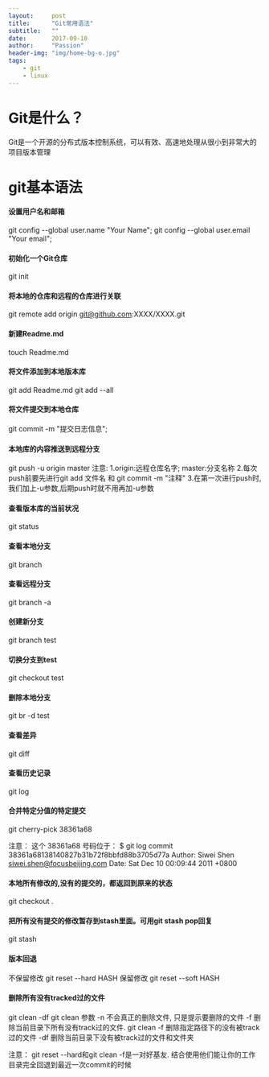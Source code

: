 ```yaml
---
layout:     post
title:      "Git常用语法"
subtitle:   ""
date:       2017-09-10
author:     "Passion"
header-img: "img/home-bg-o.jpg"
tags:
    - git
    - linux
---
```


# Git是什么？
Git是一个开源的分布式版本控制系统，可以有效、高速地处理从很小到非常大的项目版本管理


# git基本语法

#### 设置用户名和邮箱
git config --global user.name "Your Name";
git config --global user.email "Your email";

#### 初始化一个Git仓库
git init

#### 将本地的仓库和远程的仓库进行关联
git remote add origin git@github.com:XXXX/XXXX.git

#### 新建Readme.md
touch Readme.md

#### 将文件添加到本地版本库
git add Readme.md
git add --all

#### 将文件提交到本地仓库
git commit -m "提交日志信息";

#### 本地库的内容推送到远程分支
git push -u origin master
注意:
1.origin:远程仓库名字;  master:分支名称
2.每次push前要先进行git add 文件名 和  git commit -m "注释"
3.在第一次进行push时,我们加上-u参数,后期push时就不用再加-u参数

#### 查看版本库的当前状况
git status

#### 查看本地分支
git branch

#### 查看远程分支
git branch -a

#### 创建新分支
git branch test

#### 切换分支到test
git checkout test

#### 删除本地分支
git br -d test 

#### 查看差异
git diff

#### 查看历史记录
git log

#### 合并特定分值的特定提交
git cherry-pick 38361a68

注意： 这个 38361a68 号码位于：
$ git log 
commit 38361a68138140827b31b72f8bbfd88b3705d77a
Author: Siwei Shen <siwei.shen@focusbeijing.com>
Date:   Sat Dec 10 00:09:44 2011 +0800

#### 本地所有修改的,没有的提交的，都返回到原来的状态
git checkout .

#### 把所有没有提交的修改暂存到stash里面。可用git stash pop回复
git stash

#### 版本回退
不保留修改
git reset --hard HASH
保留修改
git reset --soft HASH

#### 删除所有没有tracked过的文件
git clean -df
git clean 参数
    -n 不会真正的删除文件, 只是提示要删除的文件
    -f 删除当前目录下所有没有track过的文件.
    git clean -f <path> 删除指定路径下的没有被track过的文件 
    -df 删除当前目录下没有被track过的文件和文件夹

注意：
git reset --hard和git clean -f是一对好基友. 结合使用他们能让你的工作目录完全回退到最近一次commit的时候